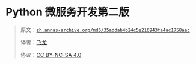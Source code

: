 # Python 微服务开发第二版

> 原文：[`zh.annas-archive.org/md5/35addab4b24c5e216943fa4ac1758aac`](https://zh.annas-archive.org/md5/35addab4b24c5e216943fa4ac1758aac)
> 
> 译者：[飞龙](https://github.com/wizardforcel)
> 
> 协议：[CC BY-NC-SA 4.0](http://creativecommons.org/licenses/by-nc-sa/4.0/)
